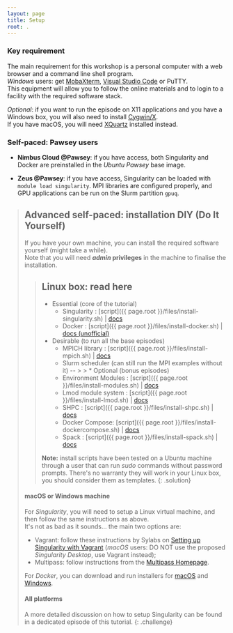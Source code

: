 ```yaml
---
layout: page
title: Setup
root: .
---
```



### Key requirement

The main requirement for this workshop is a personal computer with a web browser and a command line shell program.  
*Windows* users: get [MobaXterm](https://mobaxterm.mobatek.net/download-home-edition.html), [Visual Studio Code](https://code.visualstudio.com/) or PuTTY.  
This equipment will allow you to follow the online materials and to login to a facility with the required software stack.

*Optional*: if you want to run the episode on X11 applications and you have a Windows box, you will also need to install [Cygwin/X](https://x.cygwin.com).  
If you have macOS, you will need [XQuartz](https://www.xquartz.org) installed instead.


### Self-paced: Pawsey users

* **Nimbus Cloud @Pawsey**: if you have access, both Singularity and Docker are preinstalled in the *Ubuntu Pawsey* base image.
<!-- Test: Ubuntu 18.04 VM with 2 cores, 6 GB RAM, 40 GB disk -->

* **Zeus @Pawsey**: if you have access, Singularity can be loaded with `module load singularity`. MPI libraries are configured properly, and GPU applications can be run on the Slurm partition `gpuq`.


> ## Advanced self-paced: installation DIY (Do It Yourself)
>
> If you have your own machine, you can install the required software yourself (might take a while).  
> Note that you will need ***admin* privileges** in the machine to finalise the installation.
>
> > ## Linux box: read here
> >
> > * Essential (core of the tutorial)
> >   - Singularity : [script]({{ page.root }}/files/install-singularity.sh) \| [docs](https://singularity.hpcng.org/user-docs/3.5/quick_start.html)
> >   - Docker : [script]({{ page.root }}/files/install-docker.sh) \| [docs (unofficial)](https://www.itzgeek.com/how-tos/linux/ubuntu-how-tos/how-to-install-docker-on-ubuntu-18-04-lts-bionic-beaver.html)
> > * Desirable (to run all the base episodes)
> >   - MPICH library : [script]({{ page.root }}/files/install-mpich.sh) \| [docs](https://www.mpich.org/documentation/guides/)
> >   - Slurm scheduler (can still run the MPI examples without it)
-- > > * Optional (bonus episodes)
> >   - Environment Modules : [script]({{ page.root }}/files/install-modules.sh) \| [docs](http://modules.sourceforge.net)
> >   - Lmod module system : [script]({{ page.root }}/files/install-lmod.sh) \| [docs](https://lmod.readthedocs.io)
> >   - SHPC : [script]({{ page.root }}/files/install-shpc.sh) \| [docs](https://singularity-hpc.readthedocs.io)
> >   - Docker Compose: [script]({{ page.root }}/files/install-dockercompose.sh) \| [docs](https://docs.docker.com/compose/)
> >   - Spack : [script]({{ page.root }}/files/install-spack.sh) \| [docs](https://spack.readthedocs.io)
> >
> > **Note:** install scripts have been tested on a Ubuntu machine through a user that can run *sudo* commands without password prompts. There's no warranty they will work in your Linux box, you should consider them as templates.
> {: .solution}
>
> #### macOS or Windows machine
>
> For *Singularity*, you will need to setup a Linux virtual machine, and then follow the same instructions as above.  
> It's not as bad as it sounds... the main two options are:
>   - Vagrant: follow these instructions by Sylabs on [Setting up Singularity with Vagrant](https://singularity.hpcng.org/admin-docs/3.5/installation.html#installation-on-windows-or-mac) (*macOS* users: DO NOT use the proposed *Singularity Desktop*, use Vagrant instead);
>   - Multipass: follow instructions from the [Multipass Homepage](https://multipass.run).
>
> For *Docker*, you can download and run installers for [macOS](https://hub.docker.com/editions/community/docker-ce-desktop-mac/) and [Windows](https://hub.docker.com/editions/community/docker-ce-desktop-windows/).
>
> #### All platforms
>
> A more detailed discussion on how to setup Singularity can be found in a dedicated episode of this tutorial.
{: .challenge}
